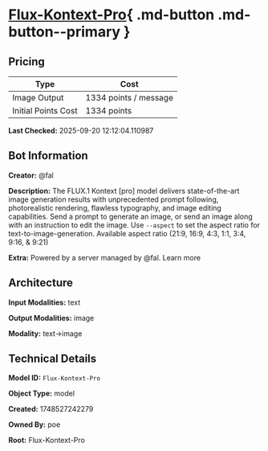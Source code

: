 # [Flux-Kontext-Pro](https://poe.com/Flux-Kontext-Pro){ .md-button .md-button--primary }

## Pricing

| Type | Cost |
|------|------|
| Image Output | 1334 points / message |
| Initial Points Cost | 1334 points |

**Last Checked:** 2025-09-20 12:12:04.110987


## Bot Information

**Creator:** @fal

**Description:** The FLUX.1 Kontext [pro] model delivers state-of-the-art image generation results with unprecedented prompt following, photorealistic rendering, flawless typography, and image editing capabilities. Send a prompt to generate an image, or send an image along with an instruction to edit the image. Use `--aspect` to set the aspect ratio for text-to-image-generation. Available aspect ratio (21:9, 16:9, 4:3, 1:1, 3:4, 9:16, & 9:21)

**Extra:** Powered by a server managed by @fal. Learn more


## Architecture

**Input Modalities:** text

**Output Modalities:** image

**Modality:** text->image


## Technical Details

**Model ID:** `Flux-Kontext-Pro`

**Object Type:** model

**Created:** 1748527242279

**Owned By:** poe

**Root:** Flux-Kontext-Pro

